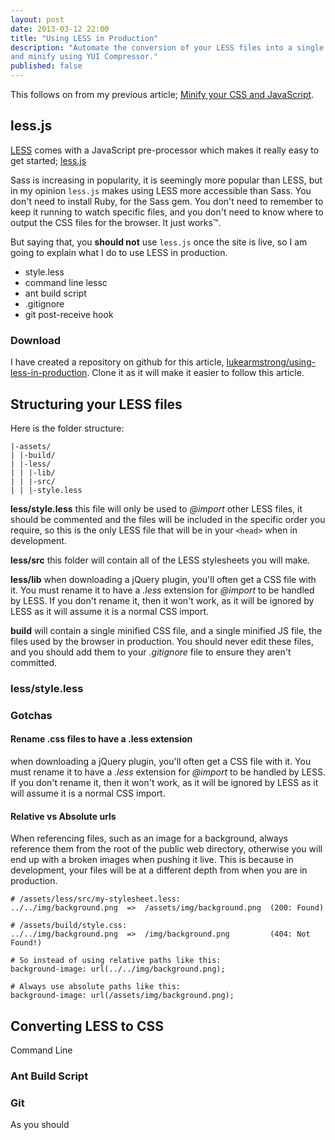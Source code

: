```yaml
---
layout: post
date: 2013-03-12 22:00
title: "Using LESS in Production"
description: "Automate the conversion of your LESS files into a single CSS file,
and minify using YUI Compressor."
published: false
---
```



This follows on from my previous article; [Minify your CSS and
JavaScript](/2012/10/18/minify-your-css-and-javascript/).

## less.js

[LESS](http://lesscss.org/) comes with a JavaScript pre-processor which makes it
really easy to get started; [less.js](https://github.com/cloudhead/less.js)

Sass is increasing in popularity, it is seemingly more popular than LESS, but in
my opinion `less.js` makes using LESS more accessible than Sass. You don't need
to install Ruby, for the Sass gem. You don't need to remember to keep it running
to watch specific files, and you don't need to know where to output the CSS
files for the browser. It just works™.

But saying that, you **should not** use `less.js` once the site is live, so I am
going to explain what I do to use LESS in production.



- style.less
- command line lessc
- ant build script
- .gitignore
- git post-receive hook




### Download

I have created a repository on github for this article,
[lukearmstrong/using-less-in-production](https://github.com/lukearmstrong/using-less-in-production).
Clone it as it will make it easier to follow this article.


## Structuring your LESS files

Here is the folder structure:

    |-assets/
    | |-build/
    | |-less/
    | | |-lib/
    | | |-src/
    | | |-style.less


**less/style.less** this file will only be used to _@import_ other LESS files,
it should be commented and the files will be included in the specific order you
require, so this is the only LESS file that will be in your `<head>` when in
development.

**less/src** this folder will contain all of the LESS stylesheets you will make.

**less/lib** when downloading a jQuery plugin, you'll often get a CSS file with
it. You must rename it to have a _.less_ extension for _@import_ to be handled
by LESS. If you don't rename it, then it won't work, as it will be ignored by
LESS as it will assume it is a normal CSS import.

**build** will contain a single minified CSS file, and a single minified JS
file, the files used by the browser in production. You should never edit these
files, and you should add them to your _.gitignore_ file to ensure they aren't
committed.


### less/style.less





### Gotchas

#### Rename .css files to have a .less extension

when downloading a jQuery plugin, you'll often get a CSS file with
it. You must rename it to have a _.less_ extension for _@import_ to be handled
by LESS. If you don't rename it, then it won't work, as it will be ignored by
LESS as it will assume it is a normal CSS import.


#### Relative vs Absolute urls

When referencing files, such as an image for a background, always reference them
from the root of the public web directory, otherwise you will end up with a
broken images when pushing it live. This is because in development, your files
will be at a different depth from when you are in production.

	# /assets/less/src/my-stylesheet.less:
	../../img/background.png  =>  /assets/img/background.png  (200: Found)

	# /assets/build/style.css:
	../../img/background.png  =>  /img/background.png         (404: Not Found!)

	# So instead of using relative paths like this:
	background-image: url(../../img/background.png);

	# Always use absolute paths like this:
	background-image: url(/assets/img/background.png);


## Converting LESS to CSS

Command Line

### Ant Build Script

### Git

As you should
